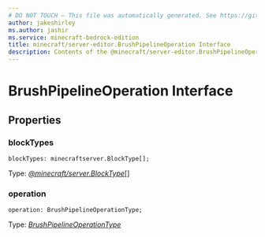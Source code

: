 ```yaml
---
# DO NOT TOUCH — This file was automatically generated. See https://github.com/mojang/minecraftapidocsgenerator to modify descriptions, examples, etc.
author: jakeshirley
ms.author: jashir
ms.service: minecraft-bedrock-edition
title: minecraft/server-editor.BrushPipelineOperation Interface
description: Contents of the @minecraft/server-editor.BrushPipelineOperation class.
---
```

# BrushPipelineOperation Interface

## Properties

### **blockTypes**
`blockTypes: minecraftserver.BlockType[];`

Type: [*@minecraft/server.BlockType*](../../minecraft/server/BlockType.md)[]

### **operation**
`operation: BrushPipelineOperationType;`

Type: [*BrushPipelineOperationType*](BrushPipelineOperationType.md)
